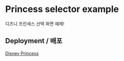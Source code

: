 # Princess selector example

디즈니 프린세스 선택 화면 예제!

## Deployment / 배포
[Disney Princess](https://lee-ye-ji.github.io/Princess-selector-vanilla/)
